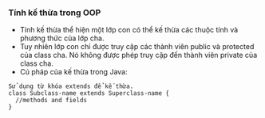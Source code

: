 ### Tính kế thừa trong OOP
- Tính kế thừa thể hiện một lớp con có thể kế thừa các thuộc tính và phương thức của lớp cha.
- Tuy nhiên lớp con chỉ được truy cập các thành viên public và protected của class cha. Nó không được phép truy cập đến thành viên private của class cha.
- Cú pháp của kế thừa trong Java:
```
Sử dụng từ khóa extends để kế thừa.
class Subclass-name extends Superclass-name {
  //methods and fields
}
```
